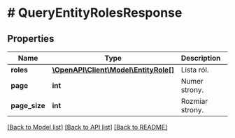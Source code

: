 # # QueryEntityRolesResponse

## Properties

Name | Type | Description | Notes
------------ | ------------- | ------------- | -------------
**roles** | [**\OpenAPI\Client\Model\EntityRole[]**](EntityRole.md) | Lista ról. | [optional]
**page** | **int** | Numer strony. | [optional]
**page_size** | **int** | Rozmiar strony. | [optional]

[[Back to Model list]](../../README.md#models) [[Back to API list]](../../README.md#endpoints) [[Back to README]](../../README.md)
